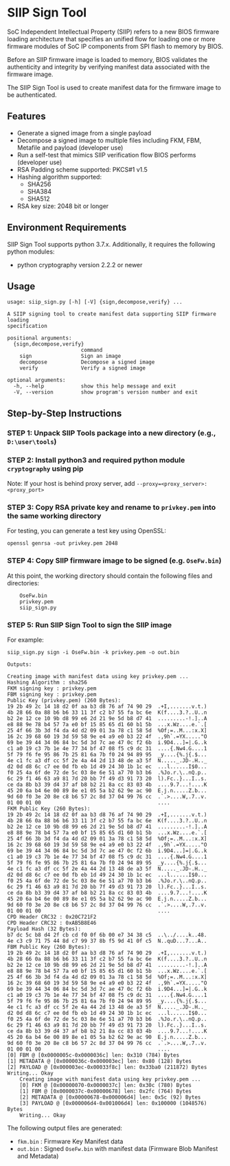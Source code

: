 
# SIIP Sign Tool

SoC Independent Intellectual Property (SIIP) refers to a new BIOS firmware loading architecture that specifies an unified flow for loading one or more firmware modules of SoC IP components from SPI flash to memory by BIOS.

Before an SIIP firmware image is loaded to memory, BIOS validates the authenticity and integrity by verifying manifest data associated with the firmware image.

The SIIP Sign Tool is used to create manifest data for the firmware image to be authenticated.

## Features

* Generate a signed image from a single payload
* Decompose a signed image to multiple files including FKM, FBM, Metafile and payload (developer use)
* Run a self-test that mimics SIIP verification flow BIOS performs (developer use)
* RSA Padding scheme supported: PKCS#1 v1.5
* Hashing algorithm supported:
  - SHA256
  - SHA384
  - SHA512
* RSA key size: 2048 bit or longer


## Environment Requirements

SIIP Sign Tool supports python 3.7.x. Additionally, it requires the following python modules:

* python cryptography version 2.2.2 or newer


## Usage

```
usage: siip_sign.py [-h] [-V] {sign,decompose,verify} ...

A SIIP signing tool to create manifest data supporting SIIP firmware loading
specification

positional arguments:
  {sign,decompose,verify}
                        command
    sign                Sign an image
    decompose           Decompose a signed image
    verify              Verify a signed image

optional arguments:
  -h, --help            show this help message and exit
  -V, --version         show program's version number and exit
```

## Step-by-Step Instructions


### STEP 1: Unpack SIIP Tools package into a new directory (e.g., `D:\user\tools`)


### STEP 2: Install python3 and required python module `cryptography` using pip

Note: If your host is behind proxy server, add `--proxy=<proxy_server>:<proxy_port>`


### STEP 3: Copy RSA private key and rename to `privkey.pem` into the same working directory

For testing, you can generate a test key using OpenSSL:

```
openssl genrsa -out privkey.pem 2048
```

### STEP 4: Copy SIIP firmware image to be signed (e.g. `OseFw.bin`)

At this point, the working directory should contain the following files and directories:

```
	OseFw.bin
	privkey.pem
	siip_sign.py
```


### STEP 5: Run SIIP Sign Tool to sign the SIIP image

For example:

```
siip_sign.py sign -i OseFw.bin -k privkey.pem -o out.bin

Outputs:

Creating image with manifest data using key privkey.pem ...
Hashing Algorithm : sha256
FKM signing key : privkey.pem
FBM signing key : privkey.pem
Public Key (privkey.pem) (260 Bytes):
19 2b 49 2c 14 18 d2 0f aa b3 d8 76 af 74 90 29  .+I,.......v.t.)
4b 28 66 0a 88 b6 b6 33 11 3f c2 b7 55 fa bc 6e  K(f....3.?..U..n
b2 2e 12 ce 10 9b d8 99 e6 2d 21 9e 5d b8 d7 41  .........-!.]..A
e8 88 9e 78 b4 57 7a e0 bf 15 85 65 d1 60 b1 5b  ...x.Wz....e.`.[
25 4f 66 3b 3d f4 da 4d d2 09 01 3a 78 c1 58 5d  %Of;=..M...:x.X]
16 2c 39 68 60 19 3d 59 58 9e e4 a9 e0 b3 22 4f  .,9h`.=YX....."O
69 be 39 44 34 06 84 bc 5d 3d 7c ae 47 0c f2 6b  i.9D4...]=|.G..k
c1 a0 19 c3 7b 1e 4e 77 34 bf 47 08 f5 c9 dc 31  ....{.Nw4.G....1
5f 79 f6 fe 95 86 7b 25 81 6a 7b f0 24 94 89 95  _y....{%.j{.$...
4e c1 fc a3 df cc 5f 2e 4a 44 2d 13 48 de a3 5f  N....._.JD-.H.._
d2 0d d8 6c c7 ee 0d fb eb 1d 49 24 30 1b 1c ec  ...l......I$0...
f0 25 4a 6f de 72 de 5c 03 8e 6e 51 a7 70 b3 b6  .%Jo.r.\..nQ.p..
6c 29 f1 46 63 a9 81 7d 20 bb 7f 49 d3 91 73 20  l).Fc..}...I..s.
ce da 8b b3 39 d4 37 af b8 b2 21 8a cc 83 03 4b  ....9.7...!....K
45 20 6a b4 6e 00 89 8e e1 05 5a b2 62 9e ac 90  E.j.n.....Z.b...
9d 60 f0 3e 20 8e c8 b6 57 2c 8d 37 04 99 76 cc  .`.>....W,.7..v.
01 00 01 00                                      ....
FKM Public Key (260 Bytes):
19 2b 49 2c 14 18 d2 0f aa b3 d8 76 af 74 90 29  .+I,.......v.t.)
4b 28 66 0a 88 b6 b6 33 11 3f c2 b7 55 fa bc 6e  K(f....3.?..U..n
b2 2e 12 ce 10 9b d8 99 e6 2d 21 9e 5d b8 d7 41  .........-!.]..A
e8 88 9e 78 b4 57 7a e0 bf 15 85 65 d1 60 b1 5b  ...x.Wz....e.`.[
25 4f 66 3b 3d f4 da 4d d2 09 01 3a 78 c1 58 5d  %Of;=..M...:x.X]
16 2c 39 68 60 19 3d 59 58 9e e4 a9 e0 b3 22 4f  .,9h`.=YX....."O
69 be 39 44 34 06 84 bc 5d 3d 7c ae 47 0c f2 6b  i.9D4...]=|.G..k
c1 a0 19 c3 7b 1e 4e 77 34 bf 47 08 f5 c9 dc 31  ....{.Nw4.G....1
5f 79 f6 fe 95 86 7b 25 81 6a 7b f0 24 94 89 95  _y....{%.j{.$...
4e c1 fc a3 df cc 5f 2e 4a 44 2d 13 48 de a3 5f  N....._.JD-.H.._
d2 0d d8 6c c7 ee 0d fb eb 1d 49 24 30 1b 1c ec  ...l......I$0...
f0 25 4a 6f de 72 de 5c 03 8e 6e 51 a7 70 b3 b6  .%Jo.r.\..nQ.p..
6c 29 f1 46 63 a9 81 7d 20 bb 7f 49 d3 91 73 20  l).Fc..}...I..s.
ce da 8b b3 39 d4 37 af b8 b2 21 8a cc 83 03 4b  ....9.7...!....K
45 20 6a b4 6e 00 89 8e e1 05 5a b2 62 9e ac 90  E.j.n.....Z.b...
9d 60 f0 3e 20 8e c8 b6 57 2c 8d 37 04 99 76 cc  .`.>....W,.7..v.
01 00 01 00                                      ....
CPD Header CRC32 : 0x20C721F2
CPD Header CRC32 : 0xAB5B8E46
Payload Hash (32 Bytes):
b7 dc 5c b8 d4 2f cb cd f0 0f 6b 00 e7 34 38 c5  ..\../....k..48.
4e c3 c9 71 75 44 8d c7 99 37 8b f5 9d 41 0f c5  N..quD...7...A..
FBM Public Key (260 Bytes):
19 2b 49 2c 14 18 d2 0f aa b3 d8 76 af 74 90 29  .+I,.......v.t.)
4b 28 66 0a 88 b6 b6 33 11 3f c2 b7 55 fa bc 6e  K(f....3.?..U..n
b2 2e 12 ce 10 9b d8 99 e6 2d 21 9e 5d b8 d7 41  .........-!.]..A
e8 88 9e 78 b4 57 7a e0 bf 15 85 65 d1 60 b1 5b  ...x.Wz....e.`.[
25 4f 66 3b 3d f4 da 4d d2 09 01 3a 78 c1 58 5d  %Of;=..M...:x.X]
16 2c 39 68 60 19 3d 59 58 9e e4 a9 e0 b3 22 4f  .,9h`.=YX....."O
69 be 39 44 34 06 84 bc 5d 3d 7c ae 47 0c f2 6b  i.9D4...]=|.G..k
c1 a0 19 c3 7b 1e 4e 77 34 bf 47 08 f5 c9 dc 31  ....{.Nw4.G....1
5f 79 f6 fe 95 86 7b 25 81 6a 7b f0 24 94 89 95  _y....{%.j{.$...
4e c1 fc a3 df cc 5f 2e 4a 44 2d 13 48 de a3 5f  N....._.JD-.H.._
d2 0d d8 6c c7 ee 0d fb eb 1d 49 24 30 1b 1c ec  ...l......I$0...
f0 25 4a 6f de 72 de 5c 03 8e 6e 51 a7 70 b3 b6  .%Jo.r.\..nQ.p..
6c 29 f1 46 63 a9 81 7d 20 bb 7f 49 d3 91 73 20  l).Fc..}...I..s.
ce da 8b b3 39 d4 37 af b8 b2 21 8a cc 83 03 4b  ....9.7...!....K
45 20 6a b4 6e 00 89 8e e1 05 5a b2 62 9e ac 90  E.j.n.....Z.b...
9d 60 f0 3e 20 8e c8 b6 57 2c 8d 37 04 99 76 cc  .`.>....W,.7..v.
01 00 01 00                                      ....
[0] FBM @ [0x0000005c-0x0000036c] len: 0x310 (784) Bytes
[1] METADATA @ [0x0000036c-0x000003ec] len: 0x80 (128) Bytes
[2] PAYLOAD @ [0x000003ec-0x00033f8c] len: 0x33ba0 (211872) Bytes
Writing... Okay
	Creating image with manifest data using key privkey.pem ...
	[0] FKM @ [0x00000070-0x0000037c] len: 0x30c (780) Bytes
	[1] FBM @ [0x0000037c-0x00000678] len: 0x2fc (764) Bytes
	[2] METADATA @ [0x00000678-0x000006d4] len: 0x5c (92) Bytes
	[3] PAYLOAD @ [0x000006d4-0x001006d4] len: 0x100000 (1048576) Bytes
	Writing... Okay

```
The following output files are generated:

* `fkm.bin` : Firmware Key Manifest data
* `out.bin` : Signed `OseFw.bin` with manifest data (Firmware Blob Manifest and Metadata)
